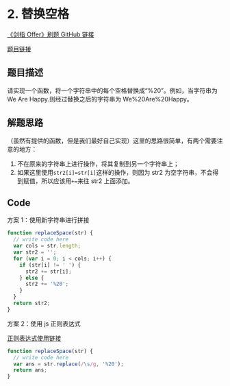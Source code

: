 # 2. 替换空格

[《剑指 Offer》刷题 GitHub 链接](https://github.com/zhning12/Coding-Interviews)

[题目链接](https://www.nowcoder.com/practice/4060ac7e3e404ad1a894ef3e17650423?tpId=13&tqId=11155&rp=1&ru=/ta/coding-interviews&qru=/ta/coding-interviews/question-ranking)

## 题目描述

请实现一个函数，将一个字符串中的每个空格替换成“%20”。例如，当字符串为 We Are Happy.则经过替换之后的字符串为 We%20Are%20Happy。

## 解题思路

（虽然有提供的函数，但是我们最好自己实现）这里的思路很简单，有两个需要注意的地方：

1. 不在原来的字符串上进行操作，将其复制到另一个字符串上；
2. 如果这里使用`str2[i]=str[i]`这样的操作，则因为 str2 为空字符串，不会得到赋值，所以应该用`+=`来往 str2 上面添加。

## Code

方案 1：使用新字符串进行拼接

```javascript
function replaceSpace(str) {
  // write code here
  var cols = str.length;
  var str2 = '';
  for (var i = 0; i < cols; i++) {
    if (str[i] != ' ') {
      str2 += str[i];
    } else {
      str2 += '%20';
    }
  }
  return str2;
}
```

方案 2：使用 js 正则表达式

[正则表达式使用链接](https://blog.csdn.net/zhning12L/article/details/87924112)

```javascript
function replaceSpace(str) {
  // write code here
  var ans = str.replace(/\s/g, '%20');
  return ans;
}
```
